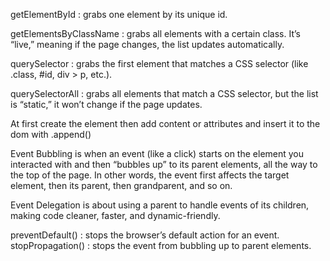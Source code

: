 <!-- Qu 1 . What is the difference between getElementById, getElementsByClassName, and querySelector / querySelectorAll? -->

getElementById : grabs one element by its unique id.

getElementsByClassName : grabs all elements with a certain class. It’s “live,” meaning if the page changes, the list updates automatically.

querySelector : grabs the first element that matches a CSS selector (like .class, #id, div > p, etc.).

querySelectorAll : grabs all elements that match a CSS selector, but the list is “static,” it won’t change if the page updates.


<!-- Qu 2 . How do you create and insert a new element into the DOM? -->

At first create the element then add content or attributes and insert it to the dom with .append()


<!-- Qu 3. What is Event Bubbling and how does it work? -->

Event Bubbling is when an event (like a click) starts on the element you interacted with and then “bubbles up” to its parent elements, all the way to the top of the page. In other words, the event first affects the target element, then its parent, then grandparent, and so on.

<!-- Qu 4 . What is Event Delegation in JavaScript? Why is it useful? -->

Event Delegation is about using a parent to handle events of its children, making code cleaner, faster, and dynamic-friendly.

<!-- Qu 5 . What is the difference between preventDefault() and stopPropagation() methods?
 -->

preventDefault() : stops the browser’s default action for an event.
stopPropagation() : stops the event from bubbling up to parent elements.

